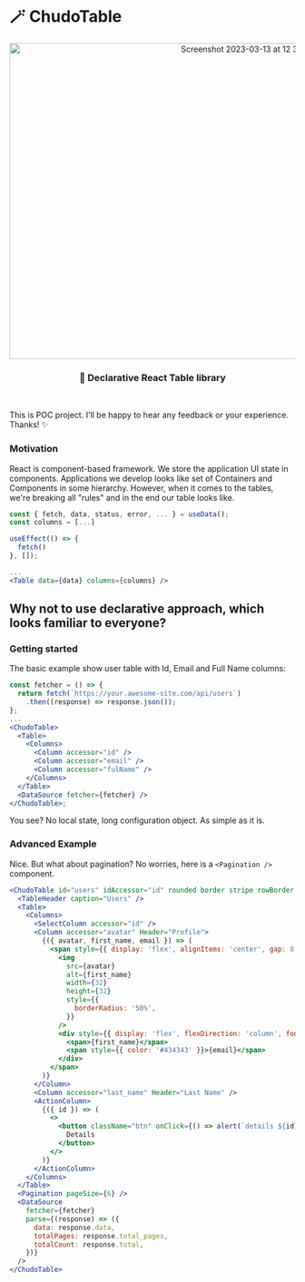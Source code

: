 # 🪄 ChudoTable

<p align="center">
  <img width="824" height="557" alt="Screenshot 2023-03-13 at 12 34 56" src="https://user-images.githubusercontent.com/20016615/224678419-95919460-073e-4250-9df6-4222e63e81f4.png" />
</p>

<h3 align="center">
  🧩 Declarative React Table library
</h3>

<br>

This is POC project. I'll be happy to hear any feedback or your experience. Thanks! ✨

### Motivation

React is component-based framework. We store the application UI state in components.
Applications we develop looks like set of Containers and Components in some hierarchy.
However, when it comes to the tables, we're breaking all "rules" and in the end our table looks like.

```jsx
const { fetch, data, status, error, ... } = useData();
const columns = [...]

useEffect(() => {
  fetch()
}, []);

...
<Table data={data} columns={columns} />
```

## Why not to use declarative approach, which looks familiar to everyone?

### Getting started

The basic example show user table with Id, Email and Full Name columns:

```jsx
const fetcher = () => {
  return fetch(`https://your.awesome-site.com/api/users`)
    .then((response) => response.json());
};
...
<ChudoTable>
  <Table>
    <Columns>
      <Column accessor="id" />
      <Column accessor="email" />
      <Column accessor="fulName" />
    </Columns>
  </Table>
  <DataSource fetcher={fetcher} />
</ChudoTable>;
```

You see? No local state, long configuration object. As simple as it is.

### Advanced Example

Nice. But what about pagination? No worries, here is a `<Pagination />` component.

```jsx
<ChudoTable id="users" idAccessor="id" rounded border stripe rowBorder compact highlightRow>
  <TableHeader caption="Users" />
  <Table>
    <Columns>
      <SelectColumn accessor="id" />
      <Column accessor="avatar" Header="Profile">
        {({ avatar, first_name, email }) => (
          <span style={{ display: 'flex', alignItems: 'center', gap: 8 }}>
            <img
              src={avatar}
              alt={first_name}
              width={32}
              height={32}
              style={{
                borderRadius: '50%',
              }}
            />
            <div style={{ display: 'flex', flexDirection: 'column', fontSize: '0.8rem' }}>
              <span>{first_name}</span>
              <span style={{ color: '#434343' }}>{email}</span>
            </div>
          </span>
        )}
      </Column>
      <Column accessor="last_name" Header="Last Name" />
      <ActionColumn>
        {({ id }) => (
          <>
            <button className="btn" onClick={() => alert(`details ${id}`)}>
              Details
            </button>
          </>
        )}
      </ActionColumn>
    </Columns>
  </Table>
  <Pagination pageSize={6} />
  <DataSource
    fetcher={fetcher}
    parse={(response) => ({
      data: response.data,
      totalPages: response.total_pages,
      totalCount: response.total,
    })}
  />
</ChudoTable>
```